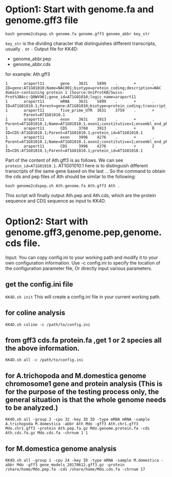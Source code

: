 
# Option1: Start with genome.fa and genome.gff3 file
```
bash genome2cdspep.sh genome.fa genome.gff3 genome_abbr key_str
```
`key_str` is the dividing character that distinguishes different transcripts, usually `.` or `-`
Output file for KK4D:
- genome_abbr.pep
- genome_abbr.cds 

for example: 
Ath.gff3 
```
1       araport11       gene    3631    5899    .       +       .       ID=gene:AT1G01010;Name=NAC001;biotype=protein_coding;description=NAC domain-containing protein 1 [Source:UniProtKB/Swiss-Prot%3BAcc:Q0WV96];gene_id=AT1G01010;logic_name=araport11
1       araport11       mRNA    3631    5899    .       +       .       ID=AT1G01010.1;Parent=gene:AT1G01010;biotype=protein_coding;transcript_id=AT1G01010.1
1       araport11       five_prime_UTR  3631    3759    .       +       .       Parent=AT1G01010.1
1       araport11       exon    3631    3913    .       +       .       Parent=AT1G01010.1;Name=AT1G01010.1.exon1;constitutive=1;ensembl_end_phase=1;ensembl_phase=-1;exon_id=AT1G01010.1.exon1;rank=1
1       araport11       CDS     3760    3913    .       +       0       ID=CDS:AT1G01010.1;Parent=AT1G01010.1;protein_id=AT1G01010.1
1       araport11       exon    3996    4276    .       +       .       Parent=AT1G01010.1;Name=AT1G01010.1.exon2;constitutive=1;ensembl_end_phase=0;ensembl_phase=1;exon_id=AT1G01010.1.exon2;rank=2
1       araport11       CDS     3996    4276    .       +       2       ID=CDS:AT1G01010.1;Parent=AT1G01010.1;protein_id=AT1G01010.1
```
Part of the content of Ath.gff3 is as follows. We can see `protein_id=AT1G01010.1`. AT1G01010.1 here is to distinguish different transcripts of the same gene based on the last `.`. So the command to obtain the cds and pep files of Ath should be similar to the following:
```
bash genome2cdspep.sh Ath.genome.fa Ath.gff3 Ath .
```
This script will finally output Ath.pep and Ath.cds, which are the protein sequence and CDS sequence as input to KK4D.

# Option2: Start with genome.gff3,genome.pep,genome.cds file.
Input: You can copy config.ini to your working path and modify it to your own configuration information. Use -c config.ini to specify the location of the configuration parameter file, Or directly input various parameters.

## get the config.ini file
`KK4D.sh init`
This will create a config.ini file in your current working path.

## for coline analysis
`KK4D.sh coline -c /path/to/config.ini`

## from gff3 cds.fa protein.fa ,get 1 or 2 species all the above information.
```
KK4D.sh all -c /path/to/config.ini
```

## for A.trichopoda and M.domestica genome chromosome1 gene and protein analysis (This is for the purpose of the testing process only, the general situation is that the whole genome needs to be analyzed.)
`KK4D.sh all -group 2 -cpu 32 -key ID ID -type mRNA mRNA -sample A.trichopoda M.domestica -abbr Ath Mdo -gff3 Ath.chr1.gff3 Mdo.chr1.gff3 -protein Ath.pep.fa.gz Mdo.genome.protein.fa -cds Ath.cds.fa.gz Mdo.cds.fa -chrnum 1 1`

## for M.domestica genome analysis
`KK4D.sh all -group 1 -cpu 24 -key ID -type mRNA -sample M.domestica -abbr Mdo -gff3 gene_models_20170612.gff3.gz -protein /share/home/Mdo.pep.fa -cds /share/home/Mdo.cds.fa -chrnum 17`